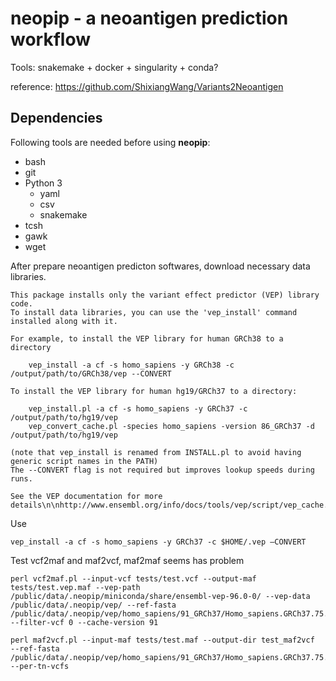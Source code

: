 # neopip - a neoantigen prediction workflow

Tools: snakemake + docker + singularity + conda?

reference: https://github.com/ShixiangWang/Variants2Neoantigen

## Dependencies

Following tools are needed before using **neopip**:

- bash
- git
- Python 3
  -  yaml
  -  csv
  -  snakemake
- tcsh 
- gawk
- wget

After prepare neoantigen predicton softwares, download necessary data libraries.

```
This package installs only the variant effect predictor (VEP) library code. 
To install data libraries, you can use the 'vep_install' command installed along with it.

For example, to install the VEP library for human GRCh38 to a directory

    vep_install -a cf -s homo_sapiens -y GRCh38 -c /output/path/to/GRCh38/vep --CONVERT

To install the VEP library for human hg19/GRCh37 to a directory:

    vep_install.pl -a cf -s homo_sapiens -y GRCh37 -c /output/path/to/hg19/vep
    vep_convert_cache.pl -species homo_sapiens -version 86_GRCh37 -d /output/path/to/hg19/vep

(note that vep_install is renamed from INSTALL.pl to avoid having generic script names in the PATH)
The --CONVERT flag is not required but improves lookup speeds during runs. 

See the VEP documentation for more details\n\nhttp://www.ensembl.org/info/docs/tools/vep/script/vep_cache.html\n"                                                                 
```

Use 

```
vep_install -a cf -s homo_sapiens -y GRCh37 -c $HOME/.vep –CONVERT
```

Test vcf2maf and maf2vcf, maf2maf seems has problem

```
perl vcf2maf.pl --input-vcf tests/test.vcf --output-maf tests/test.vep.maf --vep-path /public/data/.neopip/miniconda/share/ensembl-vep-96.0-0/ --vep-data /public/data/.neopip/vep/ --ref-fasta /public/data/.neopip/vep/homo_sapiens/91_GRCh37/Homo_sapiens.GRCh37.75.dna.primary_assembly.fa --filter-vcf 0 --cache-version 91

perl maf2vcf.pl --input-maf tests/test.maf --output-dir test_maf2vcf  --ref-fasta /public/data/.neopip/vep/homo_sapiens/91_GRCh37/Homo_sapiens.GRCh37.75.dna.primary_assembly.fa --per-tn-vcfs
```